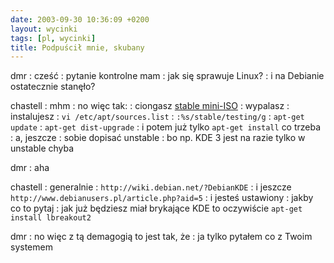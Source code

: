 ```yaml
---
date: 2003-09-30 10:36:09 +0200
layout: wycinki
tags: [pl, wycinki]
title: Podpuścił mnie, skubany
---
```


dmr
: cześć
: pytanie kontrolne mam
: jak się sprawuje Linux?
: i na Debianie ostatecznie stanęło?

chastell
: mhm
: no więc tak:
: ciongasz [stable mini-ISO](http://www.debian.org/CD/netinst/ 'stable, bo w testing instaler jest *eksperymentalny*')
: wypalasz
: instalujesz
: `vi /etc/apt/sources.list`
: `:%s/stable/testing/g`
: `apt-get update`
: `apt-get dist-upgrade`
: i potem już tylko `apt-get install` co trzeba
: a, jeszcze
: sobie dopisać unstable
: bo np. KDE 3 jest na razie tylko w unstable chyba

dmr
: aha

chastell
: generalnie
: `http://wiki.debian.net/?DebianKDE`
: i jeszcze `http://www.debianusers.pl/article.php?aid=5`
: i jesteś ustawiony
: jakby co to pytaj
: jak już będziesz miał brykające KDE to oczywiście `apt-get install lbreakout2`

dmr
: no więc z tą demagogią to jest tak, że
: ja tylko pytałem co z Twoim systemem
